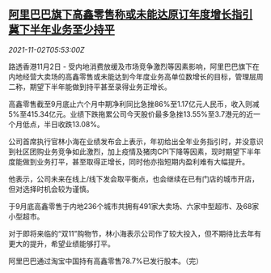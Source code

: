 <!--1635832862000-->
[阿里巴巴旗下高鑫零售称或未能达原订年度增长指引 冀下半年业务至少持平](https://cn.reuters.com/article/alibaba-sunartretail-res-1102-idCNKBS2HN0J7)
------

<div><i>2021-11-02T05:53:00Z</i></div><p>路透香港11月2日 - 受内地消费放缓及市场竞争激烈等因素影响，阿里巴巴旗下在内地经营大卖场的高鑫零售或未能达到今年度业务高单位数增长的目标，管理层周二称，期望下半年能做到持平甚至录得业务正增长。</p><p>高鑫零售截至9月底止六个月中期净利同比急挫86%至1.17亿元人民币，收入则减5%至415.34亿元。业绩下跌拖累公司今天股价最多急挫13.55%至3.7港元的近一个月低点，半日收跌13.08%。</p><p>公司首席执行官林小海在业绩发布会上表示，年初给出全年业务指引时，并没意识到社区团购业务竞争如此激烈，加上疫情及猪肉CPI下降等因素，现时期望下半年度能做到业务打平，甚至取得正增长，同时他亦指短期内盈利难有大幅提升。</p><p>他表示，公司未来在线上/线下发会取平衡点，也会继续在已有门店的城市开店，但对选择时机会较为谨慎。</p><p>于9月底高鑫零售于内地236个城市共拥有491家大卖场、六家中型超市、及68家小型超市。</p><p>对于即将来临的“双11”购物节，林小海表示公司作了较大投入，但不期待比去年有更大的提升，希望业绩能够打平。</p><p>阿里巴巴通过淘宝中国持有高鑫零售78.7%已发行股本。（完）</p>
